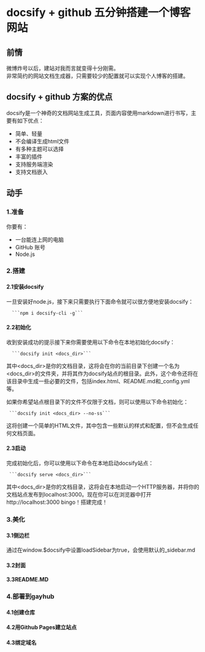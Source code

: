 # 

# docsify + github 五分钟搭建一个博客网站

## 前情

微博炸号以后，建站对我而言就变得十分刚需。  
非常简约的网站文档生成器，只需要较少的配置就可以实现个人博客的搭建。

## docsify + github 方案的优点

docsify是一个神奇的文档网站生成工具，页面内容使用markdown进行书写，主要有如下优点：

- 简单、轻量
- 不会编译生成html文件
- 有多种主题可以选择
- 丰富的插件
- 支持服务端渲染
- 支持文档嵌入

## 动手

### 1.准备

你要有：
- 一台能连上网的电脑
- GitHub 账号
- Node.js


### 2.搭建

#### 2.1安装docsify

一旦安装好node.js，接下来只需要执行下面命令就可以很方便地安装docsify：

      ```npm i docsify-cli -g```


#### 2.2初始化

收到安装成功的提示接下来你需要使用以下命令在本地初始化docsify：

      ```docsify init <docs_dir>```

其中<docs_dir>是你的文档目录，这将会在你的当前目录下创建一个名为<docs_dir>的文件夹，并将其作为docsify站点的根目录。此外，这个命令还将在该目录中生成一些必要的文件，包括index.html、README.md和_config.yml等。

如果你希望站点根目录下的文件不仅限于文档，则可以使用以下命令初始化：

     ```docsify init <docs_dir> --no-ss```
      
这将创建一个简单的HTML文件，其中包含一些默认的样式和配置，但不会生成任何文档页面。

#### 2.3启动

完成初始化后，你可以使用以下命令在本地启动docsify站点：

     ```docsify serve <docs_dir>```

其中<docs_dir>是你的文档目录，这将会在本地启动一个HTTP服务器，并将你的文档站点发布到localhost:3000。现在你可以在浏览器中打开http://localhost:3000 bingo！搭建完成！

### 3.美化

#### 3.1侧边栏
通过在window.$docsify中设置loadSidebar为true，会使用默认的_sidebar.md

<!-- index.html -->

<script>
  window.$docsify = {
    ...
    loadSidebar: true,
    subMaxLevel: 2,
    ...
  }
</script>

#### 3.2封面
#### 3.3README.MD

### 4.部署到gayhub
#### 4.1创建仓库
#### 4.2用Github Pages建立站点
#### 4.3绑定域名

<script src="//unpkg.com/docsify-pagination/dist/docsify-pagination.min.js"></script>
